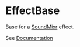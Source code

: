 # EffectBase
Base for a [SoundMixr](https://github.com/KaixoCode/SoundMixr) effect.

See [Documentation](https://code.kaixo.me/SoundMixr/EffectBase/)
